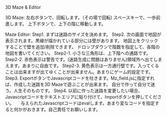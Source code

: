 ﻿3D Maze & Editor

3D Maze:
 左右ボタンで、回転します。（その場で回転)
 スペースキーで、一歩前進します。
 上下ボタンで、上下の階に移動します。

Maze Editor:
 Step1. まずは迷路のサイズを決めます。
 Step2. 次の画面で地図が表示されます。黒線が描かれている部分には壁があります。
        地図上をクリックすることで壁を追加/削除できます。
		ドロップダウンで階数を指定して、各階の地図を書いてください。
 Step2-1. 小さな三角形は、上下階への通路です。
 Step2-2. 赤色表示は警告です。(迷路生成に問題はありません)領域外へ出てしまえます。あまりに自由です。
 Step2-3. 黄色表示は一方通行壁です。入ってくることは出来ますが出てゆくことが出来ません。あまりにゲーム的設定です。
 Step3. ExportボタンでJavascriptコードを吐きます。Mz_field.jsに指定すれば、作成した迷路を3D Mazeで遊ぶことが出来ます。
        自分で作って自分で迷う。人生そのものです。
 Step4. 以前に作った迷路を変更したい場合、Javascriptコードをテキストエリアに貼り付けて、Importボタンを押してください。
 　      与えられたJavascriptコードはevalします。あまり変なコードを指定すると何かがおきます。自己責任でお願いします。
